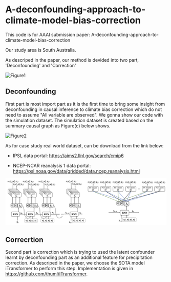 # A-deconfounding-approach-to-climate-model-bias-correction

This code is for AAAI submission paper: A-deconfounding-approach-to-climate-model-bias-correction

Our study area is South Australia.



As descriped in the paper, our method is devided into two part, 'Deconfounding' and 'Correction'

![Figure1](figures/Process20final.png)


## Deconfounding

First part is most import part as it is the first time to bring some insight from deconfounding in causal inference to climate bias correction
which do not need to assume "All variable are observed". We gonna show our code with the simulation dataset. The simulation dataset is created 
based on the summary causal graph as Figure(c) below shows.


![Figure2](figures/Summary%20causal%20graph%20final.png)

As for case study real world dataset, can be download from the link below:

- IPSL data portal: https://aims2.llnl.gov/search/cmip6

- NCEP-NCAR reanalysis 1 data portal: https://psl.noaa.gov/data/gridded/data.ncep.reanalysis.html

![factor model](figures/factor%20model.png)
  

## Correcrtion

Second part is correction which is trying to used the latent confounder learnt by deconfounding part as an additional feature for precipitation 
correction. As descriped in the paper, we choose the SOTA model iTransformer to perform this step. Implementation is given in https://github.com/thuml/iTransformer.

